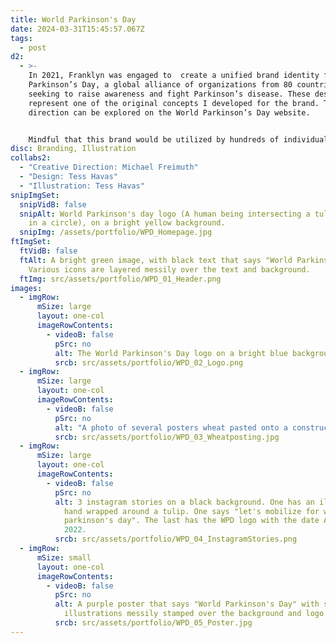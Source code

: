 ```yaml
---
title: World Parkinson's Day
date: 2024-03-31T15:45:57.067Z
tags:
  - post
d2:
  - >-
    In 2021, Franklyn was engaged to  create a unified brand identity for World
    Parkinson’s Day, a global alliance of organizations from 80 countries
    seeking to raise awareness and fight Parkinson’s disease. These designs
    represent one of the original concepts I developed for the brand. The final
    direction can be explored on the World Parkinson’s Day website.


    Mindful that this brand would be utilized by hundreds of individuals across several nonprofit organizations, our goal was to create an infallible system that would maintain its integrity regardless of who handled it. For this reason, we opted for default fonts that are universally accessible and colors derived from the standard palette found in software such as Adobe Illustrator. To complement these more rudimentary elements, we crafted a logo and illustration style that juxtaposes perfect geometry with raw edges. 
disc: Branding, Illustration
collabs2:
  - "Creative Direction: Michael Freimuth"
  - "Design: Tess Havas"
  - "Illustration: Tess Havas"
snipImgSet:
  snipVidB: false
  snipAlt: World Parkinson's day logo (A human being intersecting a tulip confined
    in a circle), on a bright yellow background.
  snipImg: /assets/portfolio/WPD_Homepage.jpg
ftImgSet:
  ftVidB: false
  ftAlt: A bright green image, with black text that says "World Parkinson's Day".
    Various icons are layered messily over the text and background.
  ftImg: src/assets/portfolio/WPD_01_Header.png
images:
  - imgRow:
      mSize: large
      layout: one-col
      imageRowContents:
        - videoB: false
          pSrc: no
          alt: The World Parkinson's Day logo on a bright blue background.
          srcb: src/assets/portfolio/WPD_02_Logo.png
  - imgRow:
      mSize: large
      layout: one-col
      imageRowContents:
        - videoB: false
          pSrc: no
          alt: "A photo of several posters wheat pasted onto a construction site. "
          srcb: src/assets/portfolio/WPD_03_Wheatposting.jpg
  - imgRow:
      mSize: large
      layout: one-col
      imageRowContents:
        - videoB: false
          pSrc: no
          alt: 3 instagram stories on a black background. One has an illustration of a
            hand wrapped around a tulip. One says "let's mobilize for world
            parkinson's day". The last has the WPD logo with the date April 11,
            2022.
          srcb: src/assets/portfolio/WPD_04_InstagramStories.png
  - imgRow:
      mSize: small
      layout: one-col
      imageRowContents:
        - videoB: false
          pSrc: no
          alt: A purple poster that says "World Parkinson's Day" with several
            illustrations messily stamped over the background and logo.
          srcb: src/assets/portfolio/WPD_05_Poster.jpg
---
```

